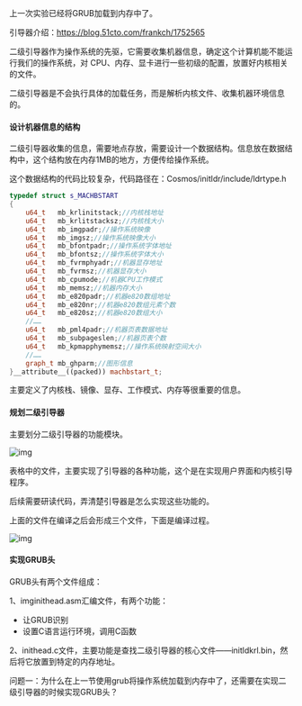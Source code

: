 上一次实验已经将GRUB加载到内存中了。

引导器介绍：https://blog.51cto.com/frankch/1752565

二级引导器作为操作系统的先驱，它需要收集机器信息，确定这个计算机能不能运行我们的操作系统，对 CPU、内存、显卡进行一些初级的配置，放置好内核相关的文件。

二级引导器是不会执行具体的加载任务，而是解析内核文件、收集机器环境信息的。



#### 设计机器信息的结构

二级引导器收集的信息，需要地点存放，需要设计一个数据结构。信息放在数据结构中，这个结构放在内存1MB的地方，方便传给操作系统。

这个数据结构的代码比较复杂，代码路径在：Cosmos/initldr/include/ldrtype.h

```c++
typedef struct s_MACHBSTART
{
    u64_t   mb_krlinitstack;//内核栈地址
    u64_t   mb_krlitstacksz;//内核栈大小
    u64_t   mb_imgpadr;//操作系统映像
    u64_t   mb_imgsz;//操作系统映像大小
    u64_t   mb_bfontpadr;//操作系统字体地址
    u64_t   mb_bfontsz;//操作系统字体大小
    u64_t   mb_fvrmphyadr;//机器显存地址
    u64_t   mb_fvrmsz;//机器显存大小
    u64_t   mb_cpumode;//机器CPU工作模式
    u64_t   mb_memsz;//机器内存大小
    u64_t   mb_e820padr;//机器e820数组地址
    u64_t   mb_e820nr;//机器e820数组元素个数
    u64_t   mb_e820sz;//机器e820数组大小
    //……
    u64_t   mb_pml4padr;//机器页表数据地址
    u64_t   mb_subpageslen;//机器页表个数
    u64_t   mb_kpmapphymemsz;//操作系统映射空间大小
    //……
    graph_t mb_ghparm;//图形信息
}__attribute__((packed)) machbstart_t;
```

主要定义了内核栈、镜像、显存、工作模式、内存等很重要的信息。

#### 规划二级引导器

主要划分二级引导器的功能模块。

![img](https://static001.geekbang.org/resource/image/31/1e/3169e9db4549ab036c2de269788a281e.jpg?wh=1636*846)

表格中的文件，主要实现了引导器的各种功能，这个是在实现用户界面和内核引导程序。

后续需要研读代码，弄清楚引导器是怎么实现这些功能的。

上面的文件在编译之后会形成三个文件，下面是编译过程。

![img](https://static001.geekbang.org/resource/image/bd/40/bd55f67d02edff4415f06c914403bc40.jpg?wh=5005*3110)

#### 实现GRUB头

GRUB头有两个文件组成：

1、imginithead.asm汇编文件，有两个功能：

- 让GRUB识别
- 设置C语言运行环境，调用C函数

2、inithead.c文件，主要功能是查找二级引导器的核心文件——initldkrl.bin，然后将它放置到特定的内存地址。

问题一：为什么在上一节使用grub将操作系统加载到内存中了，还需要在实现二级引导器的时候实现GRUB头？